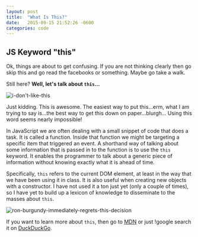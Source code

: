```yaml
---
layout: post
title:  "What Is This?"
date:   2015-09-15 21:52:26 -0600
categories: code
---
```


## JS Keyword "this"

Ok, things are about to get confusing. If you are not thinking clearly then go skip this and go read the facebooks or something. Maybe go take a walk.

Still here? **Well, let's talk about `this`...**

![i-don't-like-this](http://res.cloudinary.com/drumsensei/image/upload/v1515508717/i-dont-like-this_kup6qj.jpg)

Just kidding. This is awesome. The easiest way to put this...erm, what I am trying to say is...the best way to get this down on paper...blurgh... Using this word seems nearly impossible!

In JavaScript we are often dealing with a small snippet of code that does a task. It is called a function. Inside that function we might be targeting a specific item that triggered an event. A shorthand way of talking about some information that is passed in to the function is to use the `this` keyword. It enables the programmer to talk about a generic piece of information without knowing exactly what it is ahead of time.

Specifically, `this` refers to the current DOM element, at least in the way that we have been using it in class. It is also useful when creating new objects with a constructor. I have not used it a ton just yet (only a couple of times), so I have yet to build up a lexicon of knowledge to disseminate to the masses about `this`.

![ron-burgundy-immediately-regrets-this-decision](http://res.cloudinary.com/drumsensei/image/upload/v1515508720/ron-burgundy-regret_pyzgf1.gif)

If you want to learn more about `this`, then go to [MDN](https://developer.mozilla.org/en-US/docs/Web/JavaScript/Reference/Operators/this) or just !google search it on [DuckDuckGo](https://duckduckgo.com/?q=!google+this+in+javascript).
